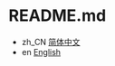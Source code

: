 <!--
 * @Author: 江小鉴 abyss_er@163.com
 * @Date: 2024-11-01 08:53:27
 * @LastEditors: 江小鉴 abyss_er@163.com
 * @LastEditTime: 2024-11-20 10:10:49
 * @FilePath: \jdos\README.md
 * @Description: 这是默认设置,请设置`customMade`, 打开koroFileHeader查看配置 进行设置: https://github.com/OBKoro1/koro1FileHeader/wiki/%E9%85%8D%E7%BD%AE
-->
# README.md
- zh_CN [简体中文](/README_ZN.md)
- en [English](/README_EN.md)